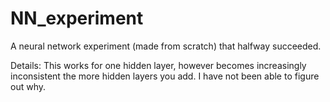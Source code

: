 # NN_experiment
A neural network experiment (made from scratch) that halfway succeeded.

Details:
This works for one hidden layer, however becomes increasingly inconsistent the more hidden layers you add. I have not been able to figure out why.
